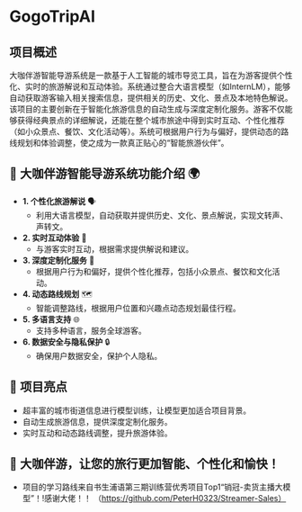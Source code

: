 # GogoTripAI
## 项目概述
大咖伴游智能导游系统是一款基于人工智能的城市导览工具，旨在为游客提供个性化、实时的旅游解说和互动体验。系统通过整合大语言模型（如InternLM），能够自动获取游客输入相关搜索信息，提供相关的历史、文化、景点及本地特色解说。该项目的主要创新在于智能化旅游信息的自动生成与深度定制化服务。游客不仅能够获得经典景点的详细解说，还能在整个城市旅途中得到实时互动、个性化推荐（如小众景点、餐饮、文化活动等）。系统可根据用户行为与偏好，提供动态的路线规划和体验调整，使之成为一款真正贴心的“智能旅游伙伴”。

## 🌟 大咖伴游智能导游系统功能介绍 🌍
- **1. 个性化旅游解说** 🗣
  - 利用大语言模型，自动获取并提供历史、文化、景点解说，实现文转声、声转文。
- **2. 实时互动体验** 📱
  - 与游客实时互动，根据需求提供解说和建议。
- **3. 深度定制化服务** 🎨
  - 根据用户行为和偏好，提供个性化推荐，包括小众景点、餐饮和文化活动。
- **4. 动态路线规划** 🗺
  - 智能调整路线，根据用户位置和兴趣点动态规划最佳行程。
- **5. 多语言支持** 🌐
  - 支持多种语言，服务全球游客。
- **6. 数据安全与隐私保护** 🔒
  - 确保用户数据安全，保护个人隐私。

## 🚀 项目亮点
- 超丰富的城市街道信息进行模型训练，让模型更加适合项目背景。
- 自动生成旅游信息，提供深度定制化服务。
- 实时互动和动态路线调整，提升旅游体验。

## 🌈 大咖伴游，让您的旅行更加智能、个性化和愉快！

- 项目的学习路线来自书生浦语第三期训练营优秀项目Top1“销冠-卖货主播大模型”！!感谢大佬！！ （https://github.com/PeterH0323/Streamer-Sales）
